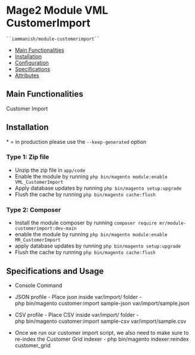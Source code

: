# Mage2 Module VML CustomerImport

    ``iammanish/module-customerimport``

 - [Main Functionalities](#markdown-header-main-functionalities)
 - [Installation](#markdown-header-installation)
 - [Configuration](#markdown-header-configuration)
 - [Specifications](#markdown-header-specifications)
 - [Attributes](#markdown-header-attributes)


## Main Functionalities
Customer Import 

## Installation
\* = in production please use the `--keep-generated` option

### Type 1: Zip file

 - Unzip the zip file in `app/code`
 - Enable the module by running `php bin/magento module:enable VML_CustomerImport`
 - Apply database updates by running `php bin/magento setup:upgrade`
 - Flush the cache by running `php bin/magento cache:flush`

### Type 2: Composer

 - Install the module composer by running `composer require mr/module-customerimport:dev-main`
 - enable the module by running `php bin/magento module:enable MR_CustomerImport`
 - apply database updates by running `php bin/magento setup:upgrade`
 - Flush the cache by running `php bin/magento cache:flush`


## Specifications and Usage

- Console Command
 - JSON profile - Place json inside var/import/ folder -   
    php bin/magento customer:import sample-json var/import/sample.json


 - CSV profile - Place CSV inside var/import/ folder -     
    php bin/magento customer:import sample-csv var/import/sample.csv


 - Once we run our customer import script, we also need to make sure to re-index the Customer Grid indexer - 
    php bin/magento indexer:reindex customer_grid 


